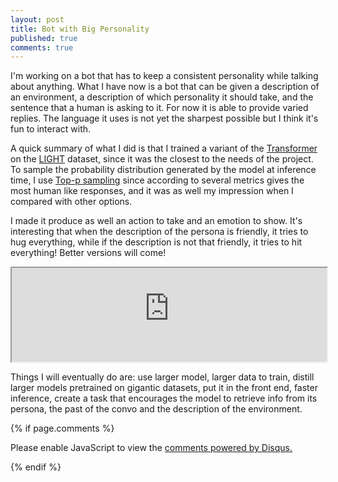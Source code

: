 ```yaml
---
layout: post
title: Bot with Big Personality
published: true
comments: true
---
```


I'm working on a bot that has to keep a consistent personality while talking
about anything. What I have now is a bot that can be given a description of an
environment, a description of which personality it should take, and the sentence
that a human is asking to it. For now it is able to provide varied replies.
The language it uses is not yet the sharpest possible but I think it's fun to interact with.

A quick summary of what I did is that I trained a variant of the [Transformer](https://arxiv.org/pdf/1706.03762.pdf) on
the [LIGHT](https://arxiv.org/pdf/1903.03094.pdf) dataset, since it was the closest to the needs of the project.
To sample the probability distribution generated by the model at inference time, I use [Top-p sampling](https://arxiv.org/pdf/1904.09751.pdf)
since according to several metrics gives the most human like responses, and it was as well my impression when I compared
with other options.

I made it produce as well an action to take and an emotion to show. It's interesting that
when the description of the persona is friendly, it tries to hug everything, while
if the description is not that friendly, it tries to hit everything! Better versions will come!

<script src="https://anvil.works/embed.js" async></script>
<iframe style="width:100%;" data-anvil-embed src="https://XXMJTCRVTPECSYWD.anvil.app/AIVG3CMJWDMTXF7QNOTTEPG3"></iframe>

Things I will eventually do are: use larger model, larger data to train, distill larger models pretrained on gigantic 
datasets, put it in the front end, faster inference, create a task that encourages the model to retrieve info from its 
persona, the past of the convo and the description of the environment.


{% if page.comments %} 



<div id="disqus_thread"></div>
<script>

/**
*  RECOMMENDED CONFIGURATION VARIABLES: EDIT AND UNCOMMENT THE SECTION BELOW TO INSERT DYNAMIC VALUES FROM YOUR PLATFORM OR CMS.
*  LEARN WHY DEFINING THESE VARIABLES IS IMPORTANT: https://disqus.com/admin/universalcode/#configuration-variables*/
/*
var disqus_config = function () {
this.page.url = PAGE_URL;  // Replace PAGE_URL with your page's canonical URL variable
this.page.identifier = PAGE_IDENTIFIER; // Replace PAGE_IDENTIFIER with your page's unique identifier variable
};
*/
(function() { // DON'T EDIT BELOW THIS LINE
var d = document, s = d.createElement('script');
s.src = 'https://https-lucehe-github-io.disqus.com/embed.js';
s.setAttribute('data-timestamp', +new Date());
(d.head || d.body).appendChild(s);
})();
</script>
<noscript>Please enable JavaScript to view the <a href="https://disqus.com/?ref_noscript">comments powered by Disqus.</a></noscript>



{% endif %}
